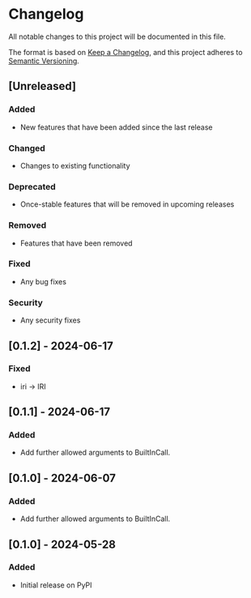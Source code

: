 # Changelog

All notable changes to this project will be documented in this file.

The format is based on [Keep a Changelog](https://keepachangelog.com/en/1.0.0/),
and this project adheres to [Semantic Versioning](https://semver.org/spec/v2.0.0.html).

## [Unreleased]

### Added
- New features that have been added since the last release

### Changed
- Changes to existing functionality

### Deprecated
- Once-stable features that will be removed in upcoming releases

### Removed
- Features that have been removed

### Fixed
- Any bug fixes

### Security
- Any security fixes

## [0.1.2] - 2024-06-17

### Fixed
- iri -> IRI

## [0.1.1] - 2024-06-17

### Added
- Add further allowed arguments to BuiltInCall.

## [0.1.0] - 2024-06-07

### Added
- Add further allowed arguments to BuiltInCall.

## [0.1.0] - 2024-05-28

### Added
- Initial release on PyPI